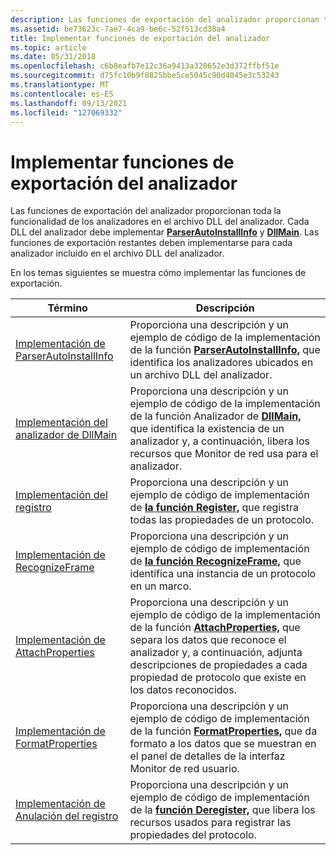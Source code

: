 ```yaml
---
description: Las funciones de exportación del analizador proporcionan toda la funcionalidad de los analizadores en el archivo DLL del analizador. Cada DLL del analizador debe implementar ParserAutoInstallInfo y DllMain. Las funciones de exportación restantes deben implementarse para cada analizador incluido en el archivo DLL del analizador.
ms.assetid: be73623c-7ae7-4ca9-be6c-52f513cd38a4
title: Implementar funciones de exportación del analizador
ms.topic: article
ms.date: 05/31/2018
ms.openlocfilehash: c6b8eafb7e12c36a9413a320652e3d372ffbf51e
ms.sourcegitcommit: d75fc10b9f0825bbe5ce5045c90d4045e3c53243
ms.translationtype: MT
ms.contentlocale: es-ES
ms.lasthandoff: 09/13/2021
ms.locfileid: "127069332"
---
```

# <a name="implementing-parser-export-functions"></a>Implementar funciones de exportación del analizador

Las funciones de exportación del analizador proporcionan toda la funcionalidad de los analizadores en el archivo DLL del analizador. Cada DLL del analizador debe implementar [**ParserAutoInstallInfo**](parserautoinstallinfo.md) y [**DllMain**](dllmain-parser.md). Las funciones de exportación restantes deben implementarse para cada analizador incluido en el archivo DLL del analizador.

En los temas siguientes se muestra cómo implementar las funciones de exportación.



| Término                                                                                                                                                                                                                                                   | Descripción                                                                                                                                                                                                                                                                              |
|--------------------------------------------------------------------------------------------------------------------------------------------------------------------------------------------------------------------------------------------------------|------------------------------------------------------------------------------------------------------------------------------------------------------------------------------------------------------------------------------------------------------------------------------------------|
| <span id="Implementing_ParserAutoInstallInfo"></span><span id="implementing_parserautoinstallinfo"></span><span id="IMPLEMENTING_PARSERAUTOINSTALLINFO"></span>[Implementación de ParserAutoInstallInfo](implementing-parserautoinstallinfo.md)<br/> | Proporciona una descripción y un ejemplo de código de la implementación de la función [**ParserAutoInstallInfo,**](parserautoinstallinfo.md) que identifica los analizadores ubicados en un archivo DLL del analizador.<br/>                                                                                            |
| <span id="Implementing_DllMain_Parser"></span><span id="implementing_dllmain_parser"></span><span id="IMPLEMENTING_DLLMAIN_PARSER"></span>[Implementación del analizador de DllMain](implementing-dllmain-parser.md)<br/>                                    | Proporciona una descripción y un ejemplo de código de la implementación de la función Analizador de [**DllMain,**](dllmain-parser.md) que identifica la existencia de un analizador y, a continuación, libera los recursos que Monitor de red usa para el analizador.<br/>                                              |
| <span id="Implementing_Register"></span><span id="implementing_register"></span><span id="IMPLEMENTING_REGISTER"></span>[Implementación del registro](implementing-register.md)<br/>                                                                  | Proporciona una descripción y un ejemplo de código de implementación de [**la función Register,**](register-parser.md) que registra todas las propiedades de un protocolo.<br/>                                                                                                                     |
| <span id="Implementing_RecognizeFrame"></span><span id="implementing_recognizeframe"></span><span id="IMPLEMENTING_RECOGNIZEFRAME"></span>[Implementación de RecognizeFrame](implementing-recognizeframe.md)<br/>                                    | Proporciona una descripción y un ejemplo de código de implementación de [**la función RecognizeFrame,**](recognizeframe.md) que identifica una instancia de un protocolo en un marco.<br/>                                                                                                         |
| <span id="Implementing_AttachProperties"></span><span id="implementing_attachproperties"></span><span id="IMPLEMENTING_ATTACHPROPERTIES"></span>[Implementación de AttachProperties](implementing-attachproperties.md)<br/>                          | Proporciona una descripción y un ejemplo de código de la implementación de la función [**AttachProperties,**](attachproperties.md) que separa los datos que reconoce el analizador y, a continuación, adjunta descripciones de propiedades a cada propiedad de protocolo que existe en los datos reconocidos.<br/> |
| <span id="Implementing_FormatProperties"></span><span id="implementing_formatproperties"></span><span id="IMPLEMENTING_FORMATPROPERTIES"></span>[Implementación de FormatProperties](implementing-formatproperties.md)<br/>                          | Proporciona una descripción y un ejemplo de código de implementación de la función [**FormatProperties,**](formatproperties.md) que da formato a los datos que se muestran en el panel de detalles de la interfaz Monitor de red usuario.<br/>                                                                    |
| <span id="Implementing_Deregister"></span><span id="implementing_deregister"></span><span id="IMPLEMENTING_DEREGISTER"></span>[Implementación de Anulación del registro](implementing-deregister.md)<br/>                                                        | Proporciona una descripción y un ejemplo de código de implementación de la [**función Deregister,**](deregister.md) que libera los recursos usados para registrar las propiedades del protocolo.<br/>                                                                                                     |



 

 

 




